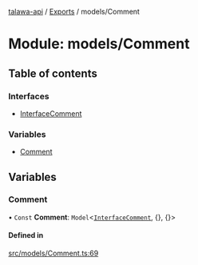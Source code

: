 [talawa-api](../README.md) / [Exports](../modules.md) / models/Comment

# Module: models/Comment

## Table of contents

### Interfaces

- [InterfaceComment](../interfaces/models_Comment.InterfaceComment.md)

### Variables

- [Comment](models_Comment.md#comment)

## Variables

### Comment

• `Const` **Comment**: `Model`<[`InterfaceComment`](../interfaces/models_Comment.InterfaceComment.md), {}, {}\>

#### Defined in

[src/models/Comment.ts:69](https://github.com/Nitya-Pasrija/talawa-api/blob/80ec51a/src/models/Comment.ts#L69)
